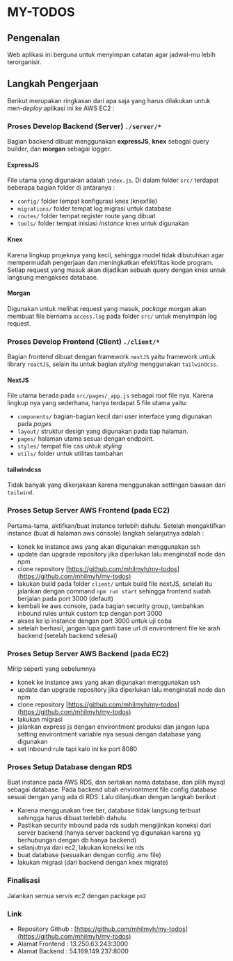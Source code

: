 # MY-TODOS

## Pengenalan

Web aplikasi ini berguna untuk menyimpan catatan agar jadwal-mu lebih terorganisir.

## Langkah Pengerjaan

Berikut merupakan ringkasan dari apa saja yang harus dilakukan untuk men-_deploy_ aplikasi ini ke AWS EC2 :

### Proses Develop Backend (Server) `./server/*`

Bagian backend dibuat menggunakan **expressJS**, **knex** sebagai query builder, dan **morgan** sebagai logger.

#### ExpressJS

File utama yang digunakan adalah `index.js`. Di dalam folder `src/` terdapat beberapa bagian folder di antaranya :

- `config/` folder tempat konfigurasi knex (knexfile)
- `migrations/` folder tempat log migrasi untuk database
- `routes/` folder tempat register route yang dibuat
- `tools/` folder tempat inisiasi _instance_ knex untuk digunakan

#### Knex

Karena lingkup projeknya yang kecil, sehingga model tidak dibutuhkan agar mempermudah pengerjaan dan meningkatkan efektifitas kode program. Setiap request yang masuk akan dijadikan sebuah query dengan knex untuk langsung mengakses database.

#### Morgan

Digunakan untuk melihat request yang masuk, _package_ morgan akan membuat file bernama `access.log` pada folder `src/` untuk menyimpan log request.

### Proses Develop Frontend (Client) `./client/*`

Bagian frontend dibuat dengan framework `nextJS` yaitu framework untuk library `reactJS`, selain itu untuk bagian _styling_ menggunakan `tailwindcss`.

#### NextJS

File utama berada pada `src/pages/_app.js` sebagai root file nya. Karena lingkup nya yang sederhana, hanya terdapat 5 file utama yaitu:

- `components/` bagian-bagian kecil dari user interface yang digunakan pada _pages_
- `layout/` struktur design yang digunakan pada tiap halaman.
- `pages/` halaman utama sesuai dengan endpoint.
- `styles/` tempat file css untuk _styling_
- `utils/` folder untuk utilitas tambahan

#### tailwindcss

Tidak banyak yang dikerjakaan karena menggunakan settingan bawaan dari `tailwind`.

### Proses Setup Server AWS Frontend (pada EC2)

Pertama-tama, aktifkan/buat instance terlebih dahulu. Setelah mengaktifkan instance (buat di halaman aws console) langkah selanjutnya adalah :

- konek ke instance aws yang akan digunakan menggunakan ssh
- update dan upgrade repository jika diperlukan lalu menginstall node dan npm
- clone repository [https://github.com/mhilmyh/my-todos](https://github.com/mhilmyh/my-todos)
- lakukan build pada folder `client/` untuk build file nextJS, setelah itu jalankan dengan command `npm run start` sehingga frontend sudah berjalan pada port 3000 (default)
- kembali ke aws console, pada bagian security group, tambahkan inbound rules untuk custom tcp dengan port 3000
- akses ke ip instance dengan port 3000 untuk uji coba
- setelah berhasil, jangan lupa ganti base url di environtment file ke arah backend (setelah backend selesai)

### Proses Setup Server AWS Backend (pada EC2)

Mirip seperti yang sebelumnya

- konek ke instance aws yang akan digunakan menggunakan ssh
- update dan upgrade repository jika diperlukan lalu menginstall node dan npm
- clone repository [https://github.com/mhilmyh/my-todos](https://github.com/mhilmyh/my-todos)
- lakukan migrasi
- jalankan express js dengan environtment produksi dan jangan lupa setting environtment variable nya sesuai dengan database yang digunakan
- set inbound rule tapi kalo ini ke port 8080

### Proses Setup Database dengan RDS

Buat instance pada AWS RDS, dan sertakan nama database, dan pilih mysql sebagai database. Pada backend ubah environtment file config database sesuai dengan yang ada di RDS. Lalu dilanjutkan dengan langkah berikut :

- Karena menggunakan free tier, database tidak langsung terbuat sehingga harus dibuat terlebih dahulu.
- Pastikan security inbound pada rds sudah mengijinkan koneksi dari server backend (hanya server backend yg digunakan karena yg berhubungan dengan db hanya backend)
- selanjutnya dari ec2, lakukan koneksi ke rds
- buat database (sesuaikan dengan config .env file)
- lakukan migrasi (dari backend dengan knex migrate)

### Finalisasi

Jalankan semua servis ec2 dengan package `pm2`

### Link

- Repository Github : [https://github.com/mhilmyh/my-todos](https://github.com/mhilmyh/my-todos)
- Alamat Frontend : 13.250.63.243:3000
- Alamat Backend : 54.169.149.237:8000
